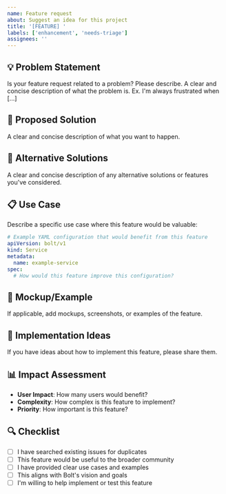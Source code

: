 ```yaml
---
name: Feature request
about: Suggest an idea for this project
title: '[FEATURE] '
labels: ['enhancement', 'needs-triage']
assignees: ''
---
```


## 💡 Problem Statement

Is your feature request related to a problem? Please describe.
A clear and concise description of what the problem is. Ex. I'm always frustrated when [...]

## 🎯 Proposed Solution

A clear and concise description of what you want to happen.

## 🔄 Alternative Solutions

A clear and concise description of any alternative solutions or features you've considered.

## 📋 Use Case

Describe a specific use case where this feature would be valuable:

```yaml
# Example YAML configuration that would benefit from this feature
apiVersion: bolt/v1
kind: Service
metadata:
  name: example-service
spec:
  # How would this feature improve this configuration?
```

## 🎨 Mockup/Example

If applicable, add mockups, screenshots, or examples of the feature.

## 🔧 Implementation Ideas

If you have ideas about how to implement this feature, please share them.

## 📊 Impact Assessment

- **User Impact**: How many users would benefit?
- **Complexity**: How complex is this feature to implement?
- **Priority**: How important is this feature?

## 🔍 Checklist

- [ ] I have searched existing issues for duplicates
- [ ] This feature would be useful to the broader community
- [ ] I have provided clear use cases and examples
- [ ] This aligns with Bolt's vision and goals
- [ ] I'm willing to help implement or test this feature 